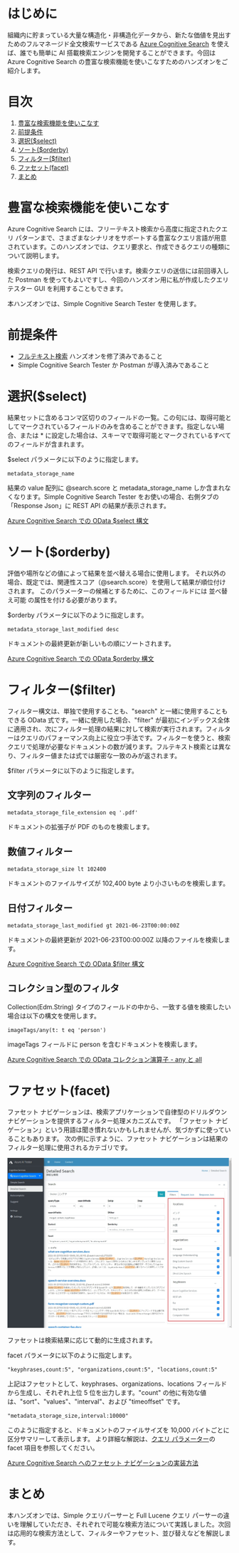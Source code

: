 # はじめに
組織内に貯まっている大量な構造化・非構造化データから、新たな価値を見出すためのフルマネージド全文検索サービスである [Azure Cognitive Search](https://www.youtube.com/watch?v=jOzA48ZDyC4) を使えば、誰でも簡単に AI 搭載検索エンジンを開発することができます。今回は Azure Cognitive Search の豊富な検索機能を使いこなすためのハンズオンをご紹介します。

# 目次
1. [豊富な検索機能を使いこなす](#豊富な検索機能を使いこなす)
1. [前提条件](#前提条件)
1. [選択($select)](#選択select)
1. [ソート($orderby)](#ソートorderby)
1. [フィルター($filter)](#フィルターfilter)
1. [ファセット(facet)](#ファセットfacet)
1. [まとめ](#まとめ)  


# 豊富な検索機能を使いこなす
Azure Cognitive Search には、フリーテキスト検索から高度に指定されたクエリ パターンまで、さまざまなシナリオをサポートする豊富なクエリ言語が用意されています。このハンズオンでは、クエリ要求と、作成できるクエリの種類について説明します。

検索クエリの発行は、REST API で行います。検索クエリの送信には前回導入した Postman を使ってもよいですし、今回のハンズオン用に私が作成したクエリテスター GUI を利用することもできます。

本ハンズオンでは、Simple Cognitive Search Tester を使用します。

# 前提条件

 - [フルテキスト検索](FullTextSearch.md) ハンズオンを修了済みであること
 - Simple Cognitive Search Tester か Postman が導入済みであること

# 選択($select)
結果セットに含めるコンマ区切りのフィールドの一覧。この句には、取得可能としてマークされているフィールドのみを含めることができます。指定しない場合、または * に設定した場合は、スキーマで取得可能とマークされているすべてのフィールドが含まれます。

$select パラメータに以下のように指定します。

```
metadata_storage_name
```
結果の value 配列に @search.score と metadata_storage_name しか含まれなくなります。Simple Cognitive Search Tester をお使いの場合、右側タブの「Response Json」に REST API の結果が表示されます。

[Azure Cognitive Search での OData $select 構文](https://docs.microsoft.com/ja-jp/azure/search/search-query-odata-select)

# ソート($orderby)
評価や場所などの値によって結果を並べ替える場合に使用します。 それ以外の場合、既定では、関連性スコア（@search.score）を使用して結果が順位付けされます。 このパラメーターの候補とするために、このフィールドには 並べ替え可能 の属性を付ける必要があります。

$orderby パラメータに以下のように指定します。

```
metadata_storage_last_modified desc
```
ドキュメントの最終更新が新しいもの順にソートされます。

[Azure Cognitive Search での OData $orderby 構文](https://docs.microsoft.com/ja-jp/azure/search/search-query-odata-orderby)

# フィルター($filter)
フィルター構文は、単独で使用することも、"search" と一緒に使用することもできる OData 式です。一緒に使用した場合、"filter" が最初にインデックス全体に適用され、次にフィルター処理の結果に対して検索が実行されます。フィルターはクエリのパフォーマンス向上に役立つ手法です。フィルターを使うと、検索クエリで処理が必要なドキュメントの数が減ります。フルテキスト検索とは異なり、フィルター値または式では厳密な一致のみが返されます。

$filter パラメータに以下のように指定します。

## 文字列のフィルター

```
metadata_storage_file_extension eq '.pdf'
```
ドキュメントの拡張子が PDF のものを検索します。


## 数値フィルター

```
metadata_storage_size lt 102400
```
ドキュメントのファイルサイズが 102,400 byte より小さいものを検索します。

## 日付フィルター

```
metadata_storage_last_modified gt 2021-06-23T00:00:00Z
```
ドキュメントの最終更新が 2021-06-23T00:00:00Z 以降のファイルを検索します。

[Azure Cognitive Search での OData $filter 構文](https://docs.microsoft.com/ja-jp/azure/search/search-query-odata-filter)

## コレクション型のフィルタ
Collection(Edm.String) タイプのフィールドの中から、一致する値を検索したい場合は以下の構文を使用します。
```
imageTags/any(t: t eq 'person')
```
imageTags フィールドに person を含むドキュメントを検索します。

[Azure Cognitive Search での OData コレクション演算子 - any と all](https://docs.microsoft.com/ja-jp/azure/search/search-query-odata-collection-operators)


# ファセット(facet)
ファセット ナビゲーションは、検索アプリケーションで自律型のドリルダウン ナビゲーションを提供するフィルター処理メカニズムです。 「ファセット ナビゲーション」という用語は聞き慣れないかもしれませんが、気づかずに使っていることもあります。 次の例に示すように、ファセット ナビゲーションは結果のフィルター処理に使用されるカテゴリです。

<img src="./media/search/011.jpg" />

ファセットは検索結果に応じて動的に生成されます。

facet パラメータに以下のように指定します。

```
"keyphrases,count:5", "organizations,count:5", "locations,count:5"
```

上記はファセットとして、keyphrases、organizations、locations フィールドから生成し、それぞれ上位 5 位を出力します。"count" の他に有効な値は、"sort"、"values"、"interval"、および "timeoffset" です。

```
"metadata_storage_size,interval:10000"
```

このように指定すると、ドキュメントのファイルサイズを 10,000 バイトごとに区分サマリーして表示します。
より詳細な解説は、[クエリ パラメーター](https://docs.microsoft.com/ja-jp/rest/api/searchservice/Search-Documents#query-parameters)の facet 項目を参照してください。

[Azure Cognitive Search へのファセット ナビゲーションの実装方法](https://docs.microsoft.com/ja-jp/azure/search/search-faceted-navigation)









# まとめ
本ハンズオンでは、Simple クエリパーサーと Full Lucene クエリ パーサーの違いを理解していただき、それぞれで可能な検索方法について実践しました。次回は応用的な検索方法として、フィルターやファセット、並び替えなどを解説します。